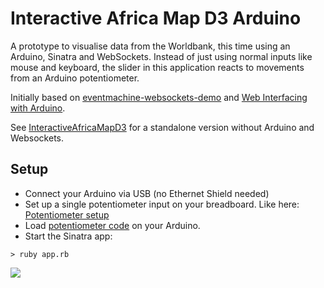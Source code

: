 Interactive Africa Map D3 Arduino
=============================

A prototype to visualise data from the Worldbank, this time using an Arduino, Sinatra and WebSockets. Instead of just using normal inputs like mouse and keyboard, the slider in this application reacts to movements from an Arduino potentiometer.

Initially based on [eventmachine-websockets-demo](https://github.com/stewart/eventmachine-websockets-demo) and [Web Interfacing with Arduino](http://viget.com/extend/web-interfacing-with-arduino).

See [InteractiveAfricaMapD3](https://github.com/weidenfreak/InteractiveAfricaMapD3) for a standalone version without Arduino and Websockets.

Setup
------
* Connect your Arduino via USB (no Ethernet Shield needed)
* Set up a single potentiometer input on your breadboard. Like here:  [Potentiometer setup](http://www.arduino.cc/en/tutorial/potentiometer)
* Load [potentiometer code](https://github.com/weidenfreak/InteractiveAfricaMapD3Arduino/blob/master/Arduino/Potentiometer/Potentiometer.ino) on your Arduino.
* Start the Sinatra app: 
```
> ruby app.rb
```

![](https://github.com/weidenfreak/InteractiveAfricaMapD3Arduino/arduino_worldbank.jpg)

